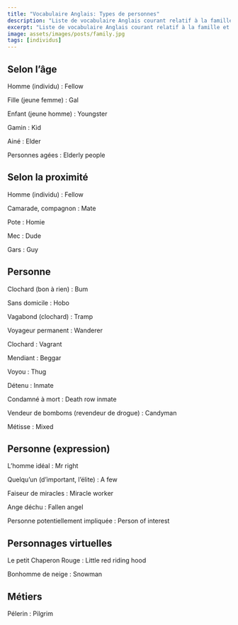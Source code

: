 ```yaml
---
title: "Vocabulaire Anglais: Types de personnes"
description: "Liste de vocabulaire Anglais courant relatif à la famille et aux différents types de personnes."
excerpt: "Liste de vocabulaire Anglais courant relatif à la famille et aux différents types de personnes."
image: assets/images/posts/family.jpg
tags: [individus]
---
```


## Selon l’âge

Homme (individu)
: Fellow

Fille (jeune femme)
: Gal

Enfant (jeune homme)
: Youngster

Gamin
: Kid

Ainé
: Elder

Personnes agées
: Elderly people


## Selon la proximité

Homme (individu)
: Fellow

Camarade, compagnon
: Mate

Pote
: Homie

Mec
: Dude

Gars
: Guy


## Personne

Clochard (bon à rien)
: Bum

Sans domicile
: Hobo

Vagabond (clochard)
: Tramp

Voyageur permanent
: Wanderer

Clochard
: Vagrant

Mendiant
: Beggar

Voyou
: Thug

Détenu
: Inmate

Condamné à mort
: Death row inmate

Vendeur de bomboms (revendeur de drogue)
: Candyman

Métisse
: Mixed


## Personne (expression)

L’homme idéal
: Mr right

Quelqu’un (d’important, l’élite)
: A few

Faiseur de miracles
: Miracle worker

Ange déchu
: Fallen angel

Personne potentiellement impliquée
: Person of interest


## Personnages virtuelles

Le petit Chaperon Rouge
: Little red riding hood

Bonhomme de neige
: Snowman


## Métiers

Pélerin
: Pilgrim
